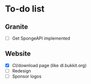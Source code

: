 To-do list
=====

Granite
-----
- [ ] Get SpongeAPI implemented

Website
-----
- [X] CI/download page (like dl.bukkit.org)
- [ ] Redesign
- [ ] Sponsor logos
